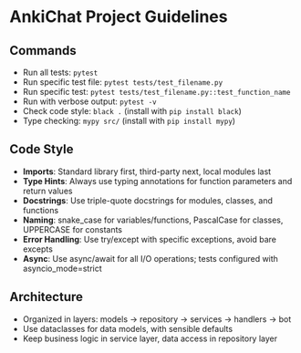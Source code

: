 # AnkiChat Project Guidelines

## Commands
- Run all tests: `pytest`
- Run specific test file: `pytest tests/test_filename.py`
- Run specific test: `pytest tests/test_filename.py::test_function_name`
- Run with verbose output: `pytest -v`
- Check code style: `black .` (install with `pip install black`)
- Type checking: `mypy src/` (install with `pip install mypy`)

## Code Style
- **Imports**: Standard library first, third-party next, local modules last
- **Type Hints**: Always use typing annotations for function parameters and return values
- **Docstrings**: Use triple-quote docstrings for modules, classes, and functions
- **Naming**: snake_case for variables/functions, PascalCase for classes, UPPERCASE for constants
- **Error Handling**: Use try/except with specific exceptions, avoid bare excepts
- **Async**: Use async/await for all I/O operations; tests configured with asyncio_mode=strict

## Architecture
- Organized in layers: models → repository → services → handlers → bot
- Use dataclasses for data models, with sensible defaults
- Keep business logic in service layer, data access in repository layer
